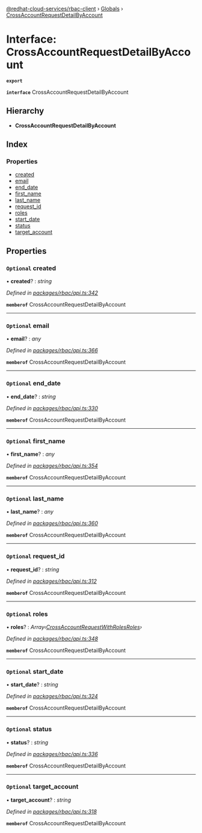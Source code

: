 [@redhat-cloud-services/rbac-client](../README.md) › [Globals](../globals.md) › [CrossAccountRequestDetailByAccount](crossaccountrequestdetailbyaccount.md)

# Interface: CrossAccountRequestDetailByAccount

**`export`** 

**`interface`** CrossAccountRequestDetailByAccount

## Hierarchy

* **CrossAccountRequestDetailByAccount**

## Index

### Properties

* [created](crossaccountrequestdetailbyaccount.md#optional-created)
* [email](crossaccountrequestdetailbyaccount.md#optional-email)
* [end_date](crossaccountrequestdetailbyaccount.md#optional-end_date)
* [first_name](crossaccountrequestdetailbyaccount.md#optional-first_name)
* [last_name](crossaccountrequestdetailbyaccount.md#optional-last_name)
* [request_id](crossaccountrequestdetailbyaccount.md#optional-request_id)
* [roles](crossaccountrequestdetailbyaccount.md#optional-roles)
* [start_date](crossaccountrequestdetailbyaccount.md#optional-start_date)
* [status](crossaccountrequestdetailbyaccount.md#optional-status)
* [target_account](crossaccountrequestdetailbyaccount.md#optional-target_account)

## Properties

### `Optional` created

• **created**? : *string*

*Defined in [packages/rbac/api.ts:342](https://github.com/RedHatInsights/javascript-clients/blob/master/packages/rbac/api.ts#L342)*

**`memberof`** CrossAccountRequestDetailByAccount

___

### `Optional` email

• **email**? : *any*

*Defined in [packages/rbac/api.ts:366](https://github.com/RedHatInsights/javascript-clients/blob/master/packages/rbac/api.ts#L366)*

**`memberof`** CrossAccountRequestDetailByAccount

___

### `Optional` end_date

• **end_date**? : *string*

*Defined in [packages/rbac/api.ts:330](https://github.com/RedHatInsights/javascript-clients/blob/master/packages/rbac/api.ts#L330)*

**`memberof`** CrossAccountRequestDetailByAccount

___

### `Optional` first_name

• **first_name**? : *any*

*Defined in [packages/rbac/api.ts:354](https://github.com/RedHatInsights/javascript-clients/blob/master/packages/rbac/api.ts#L354)*

**`memberof`** CrossAccountRequestDetailByAccount

___

### `Optional` last_name

• **last_name**? : *any*

*Defined in [packages/rbac/api.ts:360](https://github.com/RedHatInsights/javascript-clients/blob/master/packages/rbac/api.ts#L360)*

**`memberof`** CrossAccountRequestDetailByAccount

___

### `Optional` request_id

• **request_id**? : *string*

*Defined in [packages/rbac/api.ts:312](https://github.com/RedHatInsights/javascript-clients/blob/master/packages/rbac/api.ts#L312)*

**`memberof`** CrossAccountRequestDetailByAccount

___

### `Optional` roles

• **roles**? : *Array‹[CrossAccountRequestWithRolesRoles](crossaccountrequestwithrolesroles.md)›*

*Defined in [packages/rbac/api.ts:348](https://github.com/RedHatInsights/javascript-clients/blob/master/packages/rbac/api.ts#L348)*

**`memberof`** CrossAccountRequestDetailByAccount

___

### `Optional` start_date

• **start_date**? : *string*

*Defined in [packages/rbac/api.ts:324](https://github.com/RedHatInsights/javascript-clients/blob/master/packages/rbac/api.ts#L324)*

**`memberof`** CrossAccountRequestDetailByAccount

___

### `Optional` status

• **status**? : *string*

*Defined in [packages/rbac/api.ts:336](https://github.com/RedHatInsights/javascript-clients/blob/master/packages/rbac/api.ts#L336)*

**`memberof`** CrossAccountRequestDetailByAccount

___

### `Optional` target_account

• **target_account**? : *string*

*Defined in [packages/rbac/api.ts:318](https://github.com/RedHatInsights/javascript-clients/blob/master/packages/rbac/api.ts#L318)*

**`memberof`** CrossAccountRequestDetailByAccount
